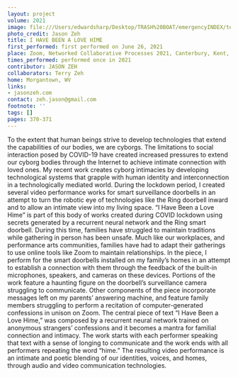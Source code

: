 ```yaml
---
layout: project
volume: 2021
image: file:///Users/edwardsharp/Desktop/TRASH%20BOAT/emergencyINDEX/ten_plus/guts/Print%20only/Links/1665433097433_IhaveBeenaLoveHime.tif
photo_credit: Jason Zeh
title: I HAVE BEEN A LOVE HIME
first_performed: first performed on June 26, 2021
place: Zoom, Networked Collaborative Processes 2021, Canterbury, Kent, UK
times_performed: performed once in 2021
contributor: JASON ZEH
collaborators: Terry Zeh
home: Morgantown, WV
links:
- jasonzeh.com
contact: zeh.jason@gmail.com
footnote: ''
tags: []
pages: 370-371
---
```

 To the extent that human beings strive to develop technologies that extend the capabilities of our bodies, we are cyborgs. The limitations to social interaction posed by COVID-19 have created increased pressures to extend our cyborg bodies through the Internet to achieve intimate connection with loved ones. My recent work creates cyborg intimacies by developing technological systems that grapple with human identity and interconnection in a technologically mediated world. During the lockdown period, I created several video performance works for smart surveillance doorbells in an attempt to turn the robotic eye of technologies like the Ring doorbell inward and to allow an intimate view into my living space. “I Have Been a Love Hime” is part of this body of works created during COVID lockdown using secrets generated by a recurrent neural network and the Ring smart doorbell. During this time, families have struggled to maintain traditions while gathering in person has been unsafe. Much like our workplaces, and performance arts communities, families have had to adapt their gatherings to use online tools like Zoom to maintain relationships. In the piece, I perform for the smart doorbells installed on my family’s homes in an attempt to establish a connection with them through the feedback of the built-in microphones, speakers, and cameras on these devices. Portions of the work feature a haunting figure on the doorbell’s surveillance camera struggling to communicate. Other components of the piece incorporate messages left on my parents’ answering machine, and feature family members struggling to perform a recitation of computer-generated confessions in unison on Zoom. The central piece of text “I Have Been a Love Hime,” was composed by a recurrent neural network trained on anonymous strangers’ confessions and it becomes a mantra for familial connection and intimacy. The work starts with each performer speaking that text with a sense of longing to communicate and the work ends with all performers repeating the word “hime.” The resulting video performance is an intimate and poetic blending of our identities, voices, and homes, through audio and video communication technologies. 